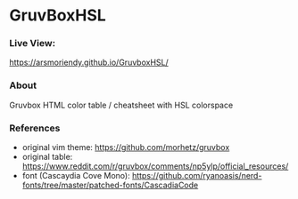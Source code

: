# GruvBoxHSL
### Live View: 
https://arsmoriendy.github.io/GruvboxHSL/

### About
Gruvbox HTML color table / cheatsheet with HSL colorspace 

### References
- original vim theme: https://github.com/morhetz/gruvbox
- original table: https://www.reddit.com/r/gruvbox/comments/np5ylp/official_resources/
- font (Cascaydia Cove Mono):  https://github.com/ryanoasis/nerd-fonts/tree/master/patched-fonts/CascadiaCode
